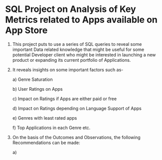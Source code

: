 # SQL Project on Analysis of Key Metrics related to Apps available on App Store

1) This project puts to use a series of SQL queries to reveal some important Data related knowledge that might be useful for some potential Developer client who might be interested in launching a new product or expanding its current portfolio of Applications.

2) It reveals insights on some important factors such as-

   a) Genre Saturation

   b) User Ratings on Apps

   c) Impact on Ratings if Apps are either paid or free

   d) Impact on Ratings depending on Language Support of Apps

   e) Genres with least rated apps

   f) Top Applications in each Genre etc.

3) On the basis of the Outcomes and Observations, the following Recommendations can be made:

   a) 
